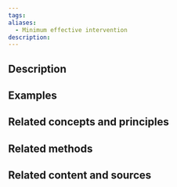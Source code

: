 ```yaml
---
tags: 
aliases:
  - Minimum effective intervention
description:
---
```


## Description


## Examples 


## Related concepts and principles


## Related methods


## Related content and sources
